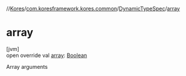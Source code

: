 //[Kores](../../../index.md)/[com.koresframework.kores.common](../index.md)/[DynamicTypeSpec](index.md)/[array](array.md)

# array

[jvm]\
open override val [array](array.md): [Boolean](https://kotlinlang.org/api/latest/jvm/stdlib/kotlin/-boolean/index.html)

Array arguments
